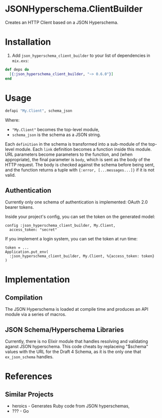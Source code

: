 # JSONHyperschema.ClientBuilder

Creates an HTTP Client based on a JSON Hyperschema.

# Installation

1. Add `json_hyperschema_client_builder` to your list of dependencies in `mix.exs`:

```elixir
def deps do
  [{:json_hyperschema_client_builder, "~> 0.6.0"}]
end
```

# Usage

```elixir
defapi "My.Client", schema_json
```

Where:
* `"My.Client"` becomes the top-level module,
* `schema_json` is the schema as a JSON string.

Each `definition` in the schema is transformed into a sub-module of the
top-level module.
Each `link` definition becomes a function inside this module.
URL parameters become parameters to the function, and (when appropriate),
the final parameter is `body`, which is sent as the body of the HTTP request.
The body is checked against the schema before being sent, and the function
returns a tuple with `{:error, [...messages...]}` if it is not valid.

## Authentication

Currently only one schema of authentication is implemented: OAuth 2.0 bearer
tokens.

Inside your project's config, you can set the token on the generated model:

```
config :json_hyperschema_client_builder, My.Client,
  access_token: "secret"
```

If you implement a login system, you can set the token at run time:

```
token = ...
Application.put_env(
  :json_hyperschema_client_builder, My.Client, %{access_token: token}
)
```

# Implementation

## Compilation

The JSON Hyperschema is loaded at compile time and produces an API module
via a series of macros.

## JSON Schema/Hyperschema Libraries

Currently, there is no Elixir module that handles resolving and validating
aganst JSON hyperschema. This code cheats by replaceing "$schema" values
with the URL for the Draft 4 Schema, as it is the only one that `ex_json_schema`
handles.

# References

## Similar Projects

* heroics - Generates Ruby code from JSON hyperschemas,
* ??? - Go
